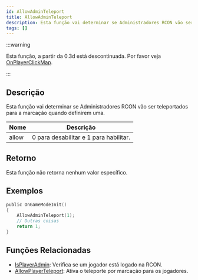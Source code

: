 ```yaml
---
id: AllowAdminTeleport
title: AllowAdminTeleport
description: Esta função vai determinar se Administradores RCON vão ser teleportados para a marcação quando definirem uma.
tags: []
---
```


:::warning

Esta função, a partir da 0.3d está descontinuada. Por favor veja [OnPlayerClickMap](../callbacks/OnPlayerClickMap).

:::

## Descrição

Esta função vai determinar se Administradores RCON vão ser teleportados para a marcação quando definirem uma.

| Nome  | Descrição                              |
| ----- | -------------------------------------- |
| allow | 0 para desabilitar e 1 para habilitar. |

## Retorno

Esta função não retorna nenhum valor específico.

## Exemplos

```c
public OnGameModeInit()
{
    AllowAdminTeleport(1);
    // Outras coisas
    return 1;
}
```

## Funções Relacionadas

- [IsPlayerAdmin](IsPlayerAdmin): Verifica se um jogador está logado na RCON.
- [AllowPlayerTeleport](AllowPlayerTeleport): Ativa o teleporte por marcação para os jogadores.
